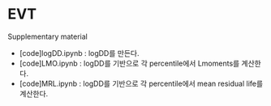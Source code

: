 # EVT
Supplementary material

- [code]logDD.ipynb : logDD를 만든다.
- [code]LMO.ipynb : logDD를 기반으로 각 percentile에서 Lmoments를 계산한다.
- [code]MRL.ipynb : logDD를 기반으로 각 percentile에서 mean residual life를 계산한다.
